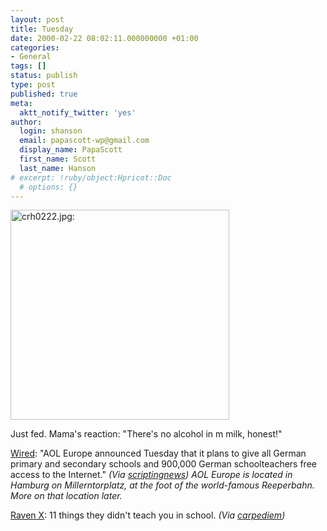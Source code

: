 ```yaml
---
layout: post
title: Tuesday
date: 2000-02-22 08:02:11.000000000 +01:00
categories:
- General
tags: []
status: publish
type: post
published: true
meta:
  aktt_notify_twitter: 'yes'
author:
  login: shanson
  email: papascott-wp@gmail.com
  display_name: PapaScott
  first_name: Scott
  last_name: Hanson
# excerpt: !ruby/object:Hpricot::Doc
  # options: {}
---
```

<p><img src="http://www.papascott.de/wordpress/wp-content/uploads/2000/02/crh0222.jpg" height="336" width="350" border="0" alt="crh0222.jpg: " /></p>
<p>Just fed. Mama's reaction: "There's no alcohol in m milk, honest!"</p>
<p><a href="http://www.wired.com/news/business/0,1367,34471,00.html">Wired</a>: "AOL Europe announced Tuesday that it plans to give all German primary and secondary schools and 900,000 German schoolteachers free access to the Internet." <i>(Via <a href="http://www.scripting.com">scriptingnews</a>) AOL Europe is located in Hamburg on Millerntorplatz, at the foot of the world-famous Reeperbahn. More on that location later.</i></p>
<p><a href="http://ravenx.editthispage.com/2000/02/20">Raven X</a>: 11 things they didn't teach you in school. <i>(Via <a href="http://carpediem.editthispage.com">carpediem</a>)</i></p>
